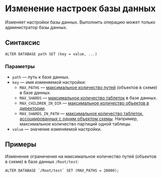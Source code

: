 # Изменение настроек базы данных

Изменяет настройки базы данных. Выполнить операцию может только администратор базы данных.

## Синтаксис

```yql
ALTER DATABASE path SET (key = value, ...)
```

### Параметры

* `path` — путь к базе данных.
* `key` — имя изменяемой настройки:
  * `MAX_PATHS` — [максимальное количество путей](../../../../concepts/limits-ydb.md#schema-object) (объектов в схеме) в базе данных.
  * `MAX_SHARDS` — [максимальное количество таблеток](../../../../concepts/limits-ydb.md#schema-object) в базе данных.
  * `MAX_CHILDREN_IN_DIR` — [максимальное количество объектов в директории](../../../../concepts/limits-ydb.md#schema-object).
  * `MAX_SHARDS_IN_PATH` — [максимальное количество таблеток, ассоциированных с одним объектом схемы](../../../../concepts/limits-ydb.md#schema-object). Например, максимальное количество партиций одной таблицы.
* `value` — значение изменяемой настройки.

## Примеры

Изменение ограничения на максимальное количество путей (объектов в схеме) в базе данных `/Root/test`:

```yql
ALTER DATABASE `/Root/test` SET (MAX_PATHS = 20000);
```

